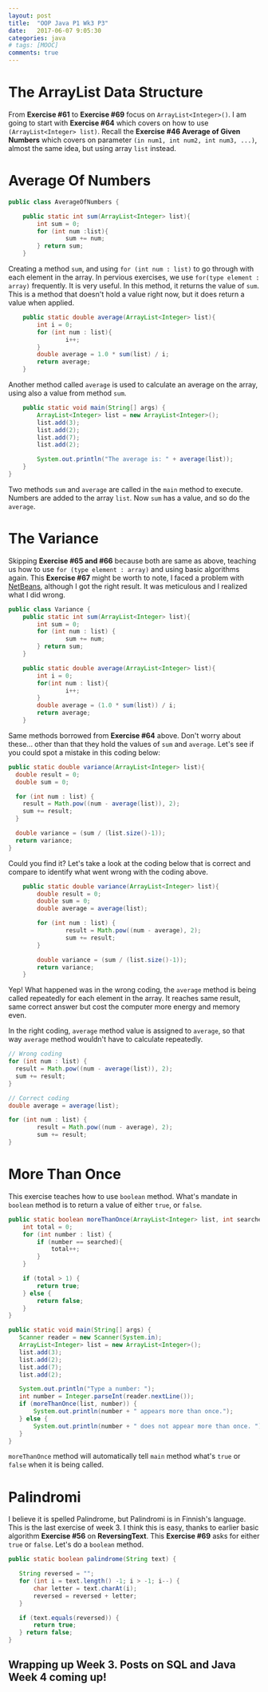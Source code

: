 ```yaml
---
layout: post
title:  "OOP Java P1 Wk3 P3"
date:   2017-06-07 9:05:30
categories: java
# tags: [MOOC]
comments: true
---
```


# The ArrayList Data Structure

From <strong>Exercise #61</strong> to <strong>Exercise #69</strong> focus on `ArrayList<Integer>()`. I am going to start with <strong>Exercise #64</strong> which covers on how to use `(ArrayList<Integer> list)`. Recall the <strong>Exercise #46 Average of Given Numbers</strong> which covers on parameter `(in num1, int num2, int num3, ...)`, almost the same idea, but using array `list` instead.

# Average Of Numbers

```java
public class AverageOfNumbers {

    public static int sum(ArrayList<Integer> list){
        int sum = 0;
        for (int num :list){
                sum += num;
        } return sum;
    }
```

Creating a method `sum`, and using `for (int num : list)` to go through with each element in the array. In pervious exercises, we use `for(type element : array)` frequently. It is very useful. In this method, it returns the value of `sum`. This is a method that doesn't hold a value right now, but it does return a value when applied.

```java
    public static double average(ArrayList<Integer> list){
        int i = 0;
        for (int num : list){
                i++;
        }
        double average = 1.0 * sum(list) / i;
        return average;
    }    
```

Another method called `average` is used to calculate an average on the array, using also a value from method `sum`.


```java
    public static void main(String[] args) {
        ArrayList<Integer> list = new ArrayList<Integer>();
        list.add(3);
        list.add(2);
        list.add(7);
        list.add(2);

        System.out.println("The average is: " + average(list));
    }
}
```

Two methods `sum` and `average` are called in the `main` method to execute. Numbers are added to the array `list`. Now `sum` has a value, and so do the `average`.

# The Variance

Skipping <strong>Exercise #65 and #66</strong> because both are same as above, teaching us how to use `for (type element : array)` and using basic algorithms again. This <strong>Exercise #67</strong> might be worth to note, I faced a problem with [NetBeans][NetBeans], although I got the right result. It was meticulous and I realized what I did wrong.

```java
public class Variance {
    public static int sum(ArrayList<Integer> list){
        int sum = 0;
        for (int num : list) {
                sum += num;
        } return sum;
    }

    public static double average(ArrayList<Integer> list){
        int i = 0;
        for(int num : list){
                i++;
        }
        double average = (1.0 * sum(list)) / i;
        return average;
    }
```

Same methods borrowed from <strong>Exercise #64</strong> above. Don't worry about these... other than that they hold the values of `sum` and `average`. Let's see if you could spot a mistake in this coding below:

```java
public static double variance(ArrayList<Integer> list){
  double result = 0;
  double sum = 0;

  for (int num : list) {
    result = Math.pow((num - average(list)), 2);
    sum += result;
  }

  double variance = (sum / (list.size()-1));
  return variance;
}
```

Could you find it? Let's take a look at the coding below that is correct and compare to identify what went wrong with the coding above.

```java
    public static double variance(ArrayList<Integer> list){
        double result = 0;
        double sum = 0;
        double average = average(list);

        for (int num : list) {
                result = Math.pow((num - average), 2);
                sum += result;
        }

        double variance = (sum / (list.size()-1));
        return variance;
    }
```

Yep! What happened was in the wrong coding, the `average` method is being called repeatedly for each element in the array. It reaches same result, same correct answer but cost the computer more energy and memory even.

In the right coding, `average` method value is assigned to `average`, so that way `average` method wouldn't have to calculate repeatedly.

```java
// Wrong coding
for (int num : list) {
  result = Math.pow((num - average(list)), 2);
  sum += result;
}

// Correct coding
double average = average(list);

for (int num : list) {
        result = Math.pow((num - average), 2);
        sum += result;
}
```

# More Than Once

This exercise teaches how to use `boolean` method. What's mandate in `boolean` method is to return a value of either `true`, or `false`.

```java
public static boolean moreThanOnce(ArrayList<Integer> list, int searched) {
    int total = 0;
    for (int number : list) {
        if (number == searched){
            total++;
        }
    }

    if (total > 1) {
        return true;
    } else {
        return false;
    }
}

public static void main(String[] args) {
   Scanner reader = new Scanner(System.in);
   ArrayList<Integer> list = new ArrayList<Integer>();
   list.add(3);
   list.add(2);
   list.add(7);
   list.add(2);

   System.out.println("Type a number: ");
   int number = Integer.parseInt(reader.nextLine());
   if (moreThanOnce(list, number)) {
       System.out.println(number + " appears more than once.");
   } else {
       System.out.println(number + " does not appear more than once. ");
   }
}
```

`moreThanOnce` method will automatically tell `main` method what's `true` or `false` when it is being called.

# Palindromi

I believe it is spelled Palindrome, but Palindromi is in Finnish's language. This is the last exercise of week 3. I think this is easy, thanks to earlier basic algorithm <strong>Exercise #56</strong> on <strong>ReversingText</strong>. This <strong>Exercise #69</strong> asks for either `true` or `false`. Let's do a `boolean` method.

```java
public static boolean palindrome(String text) {

   String reversed = "";
   for (int i = text.length() -1; i > -1; i--) {
       char letter = text.charAt(i);
       reversed = reversed + letter;
   }

   if (text.equals(reversed)) {
       return true;
   } return false;
}
```

## Wrapping up Week 3. Posts on SQL and Java Week 4 coming up!

[NetBeans]: https://www.netbeans.org
